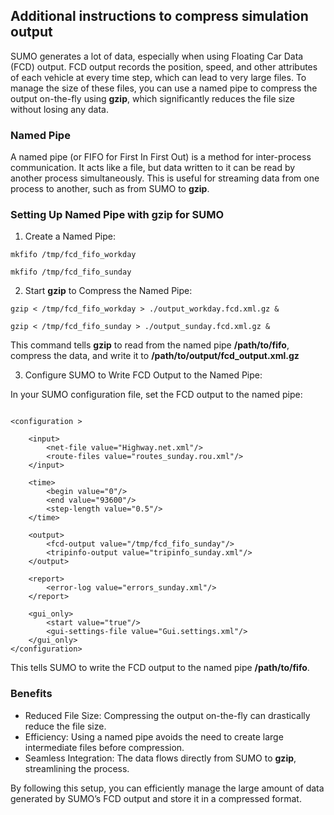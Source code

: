 ## Additional instructions to compress simulation output

SUMO generates a lot of data, especially when using Floating Car Data (FCD) output. FCD output records the position, speed, and other attributes of each vehicle at every time step, which can lead to very large files. To manage the size of these files, you can use a named pipe to compress the output on-the-fly using **gzip**, which significantly reduces the file size without losing any data.


### Named Pipe

A named pipe (or FIFO for First In First Out) is a method for inter-process communication. It acts like a file, but data written to it can be read by another process simultaneously. This is useful for streaming data from one process to another, such as from SUMO to **gzip**.


### Setting Up Named Pipe with gzip for SUMO

1. Create a Named Pipe:

```shell
mkfifo /tmp/fcd_fifo_workday

mkfifo /tmp/fcd_fifo_sunday

```

2. Start **gzip** to Compress the Named Pipe:

```shell
gzip < /tmp/fcd_fifo_workday > ./output_workday.fcd.xml.gz &

gzip < /tmp/fcd_fifo_sunday > ./output_sunday.fcd.xml.gz &

```

This command tells **gzip** to read from the named pipe **/path/to/fifo**, compress the data, and write it to **/path/to/output/fcd_output.xml.gz**

3. Configure SUMO to Write FCD Output to the Named Pipe:

In your SUMO configuration file, set the FCD output to the named pipe:

```shell, simulation/Simulation_sunday.sumo.cfg.xml

<configuration >

    <input>
        <net-file value="Highway.net.xml"/>
        <route-files value="routes_sunday.rou.xml"/>
    </input>

    <time>
        <begin value="0"/>
        <end value="93600"/>
        <step-length value="0.5"/>
    </time>

    <output>
        <fcd-output value="/tmp/fcd_fifo_sunday"/>
        <tripinfo-output value="tripinfo_sunday.xml"/>
    </output>

    <report>
        <error-log value="errors_sunday.xml"/>
    </report>

    <gui_only>
        <start value="true"/>
        <gui-settings-file value="Gui.settings.xml"/>
    </gui_only>
</configuration>

```

This tells SUMO to write the FCD output to the named pipe **/path/to/fifo**.


### Benefits
 - Reduced File Size: Compressing the output on-the-fly can drastically reduce the file size.
 - Efficiency: Using a named pipe avoids the need to create large intermediate files before compression.
 - Seamless Integration: The data flows directly from SUMO to **gzip**, streamlining the process.


 By following this setup, you can efficiently manage the large amount of data generated by SUMO’s FCD output and store it in a compressed format.